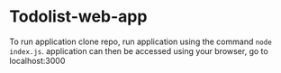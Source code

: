# Todolist-web-app

To run application clone repo, run application using the command `node index.js`. application can then be accessed using your browser, go to localhost:3000
